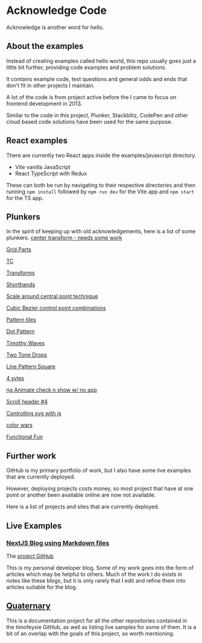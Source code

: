# Acknowledge Code

Acknowledge is another word for hello.

## About the examples

Instead of creating examples called hello world, this repo usually goes just a little bit further, providing code examples and problem solutions.

It contains example code, test questions and general odds and ends that don't fit in other projects I maintain.

A lot of the code is from project active before the I came to focus on frontend development in 2013.

Similar to the code in this project, Plunker, Stackblitz, CodePen and other cloud based code solutions have been used for the same purpose.

## React examples

There are currently two React apps inside the examples/javascript directory.

- Vite vanilla JavaScript
- React TypeScript with Redux

These can both be run by navigating to their respective directories and then running `npm install` followed by `npm run dev` for the Vite app and  `npm start` for the TS app.

## Plunkers

In the spirit of keeping up with old acknowledgements, here is a list of some plunkers.
[center transform - needs some work](http://plnkr.co/edit/BbFDTy47UynXw1DJs3Fr?p=preview)

[Grid Parts](http://plnkr.co/edit/X2XEd7VSsME6ikCIo7Lr?p=preview)

[TC](http://plnkr.co/edit/c4UJeDecXYMEMIzVePol)

[Transforms](http://plnkr.co/edit/Ba2BDaHgwC6D9nCeMoTQ?p=preview)

[Shorthands](http://plnkr.co/edit/YaRt1KhQalhMIq2ccANH?p=preview)

[Scale around central point technique](http://plnkr.co/edit/pa9YEvxTFOZ2GVHgVA1r?p=preview)

[Cubic Bezier control point combinations](http://plnkr.co/edit/X2GkyjHQm7qr5NAvyNHb?p=preview)

[Pattern tiles](http://plnkr.co/edit/ySSFY8K26w7dQDVwVZ1t?p=preview)

[Dot Pattern](http://plnkr.co/edit/3Iirf4PA1NbIbIvi1V7W?p=preview)

[Timothy Waves](http://plnkr.co/edit/cId1i66q2uvxFyNjLMyv?p=preview)

[Two Tone Drops](http://plnkr.co/edit/Q1KNR7?p=preview)

[Line Pattern Square](http://plnkr.co/edit/F5vdyvScYPv046z17oGa?p=preview)

[4 syles](http://plnkr.co/edit/0vKhTe89euO6jvztZ9Zb?p=preview)

[ng Animate check n show w/ no app](http://plnkr.co/edit/aX6dNC1LNJXilNWKOcqV?p=preview)

[Scroll header #4](http://plnkr.co/edit/xtPvUYliLRUCdaYOppbi)

[Controlling svg with js](http://plnkr.co/edit/uvo4TcwGPiX7uLnPbpfd?p=preview)

[color wars](http://plnkr.co/edit/PdF8omYxZSUcnPit5ZDR?p=preview)

[Functional Fun](http://plnkr.co/edit/8UHAOd?p=preview)

## Further work

GitHub is my primary portfolio of work, but I also have some live examples that are currently deployed.

However, deploying projects costs money, so most project that have at one point or another been available online are now not available.

Here is a list of projects and sites that are currently deployed.

## Live Examples

### [NextJS Blog using Markdown files](https://timothycurchod.com/)

The [project GitHub](https://github.com/timofeysie/nextjs-markdown-blog)

This is my personal developer blog.  Some of my work goes into the form of articles which may be helpful to others.  Much of the work I do exists in notes like these blogs, but it is only rarely that I edit and refine them into articles suitable for the blog.

## [Quaternary](https://github.com/timofeysie/quaternary)

This is a documentation project for all the other repositories contained in the timofeysie GitHub, as well as listing live samples for some of them.  It is a bit of an overlap with the goals of this project, so worth mentioning.
